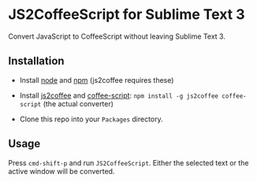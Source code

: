 # JS2CoffeeScript for Sublime Text 3
Convert JavaScript to CoffeeScript without leaving Sublime Text 3.


## Installation

* Install [node](http://nodejs.org/) and [npm](https://npmjs.org/) (js2coffee requires these)
* Install [js2coffee](https://github.com/rstacruz/js2coffee) and [coffee-script](https://github.com/jashkenas/coffee-script): `npm install -g js2coffee coffee-script` (the actual converter)

* Clone this repo into your `Packages` directory.


## Usage
 
Press `cmd-shift-p` and run `JS2CoffeeScript`. Either the selected text or the active window will be converted.
